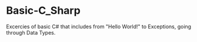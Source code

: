 # Basic-C_Sharp
Excercies of basic C# that includes from "Hello World!" to Exceptions, going through Data Types.
